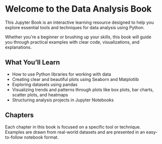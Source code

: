 # Welcome to the Data Analysis Book

This Jupyter Book is an interactive learning resource designed to help you explore essential tools and techniques for data analysis using Python.

Whether you're a beginner or brushing up your skills, this book will guide you through practical examples with clear code, visualizations, and explanations.

## What You’ll Learn

- How to use Python libraries for working with data
- Creating clear and beautiful plots using Seaborn and Matplotlib
- Exploring datasets using pandas
- Visualizing trends and patterns through plots like box plots, bar charts, scatter plots, and heatmaps
- Structuring analysis projects in Jupyter Notebooks

## Chapters

Each chapter in this book is focused on a specific tool or technique. Examples are drawn from real-world datasets and are presented in an easy-to-follow notebook format.
